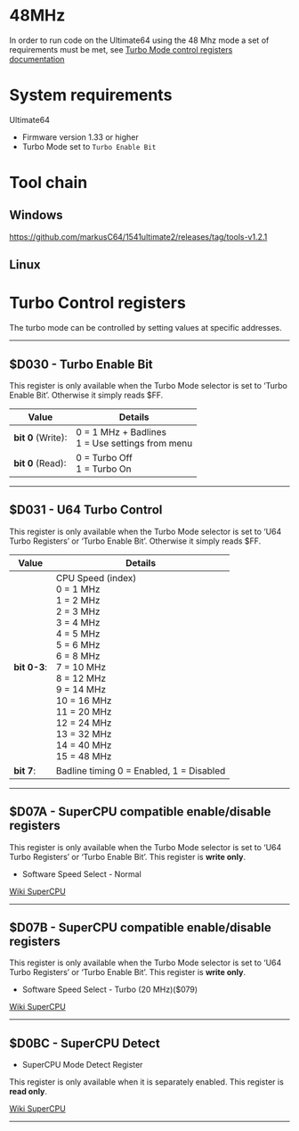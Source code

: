 # 48MHz

In order to run code on the Ultimate64 using the 48 Mhz mode a set of requirements must be met, see [Turbo Mode control registers documentation](https://1541u-documentation.readthedocs.io/en/latest/config/turbo_mode.html#turbo-control-registers)

# System requirements

Ultimate64
*   Firmware version 1.33 or higher
*   Turbo Mode set to `Turbo Enable Bit`

# Tool chain

## Windows

https://github.com/markusC64/1541ultimate2/releases/tag/tools-v1.2.1

## Linux

# Turbo Control registers

The turbo mode can be controlled by setting values at specific addresses.

---

## $D030 - __Turbo Enable Bit__

This register is only available when the Turbo Mode selector is set to ‘Turbo Enable Bit’. Otherwise it simply reads $FF.

| Value | Details |
| --- | --- | 
| __bit 0__ (Write): | 0 = 1 MHz + Badlines<br />1 = Use settings from menu | 
|__bit 0__ (Read): |0 = Turbo Off<br/>1 = Turbo On |

---

## $D031 - __U64 Turbo Control__

This register is only available when the Turbo Mode selector is set to ‘U64 Turbo Registers’ or ‘Turbo Enable Bit’. Otherwise it simply reads $FF.

| Value | Details |
| --- | --- | 
| __bit 0-3__: | CPU Speed (index) <br />0 = 1 MHz<br />1 = 2 MHz<br />2 = 3 MHz<br />3 = 4 MHz<br />4 = 5 MHz<br />5 = 6 MHz<br />6 = 8 MHz<br />7 = 10 MHz<br />8 = 12 MHz<br />9 = 14 MHz<br />10 = 16 MHz<br />11 = 20 MHz<br />12 = 24 MHz<br />13 = 32 MHz<br />14 = 40 MHz<br />15 = 48 MHz<br />|
| __bit 7__: | Badline timing 0 = Enabled, 1 = Disabled | 

---

## $D07A - __SuperCPU compatible enable/disable registers__

This register is only available when the Turbo Mode selector is set to ‘U64 Turbo Registers’ or ‘Turbo Enable Bit’. This register is __write only__.

*   Software Speed Select - Normal

[Wiki SuperCPU](https://www.c64-wiki.com/wiki/SuperCPU)

---

## $D07B - __SuperCPU compatible enable/disable registers__

This register is only available when the Turbo Mode selector is set to ‘U64 Turbo Registers’ or ‘Turbo Enable Bit’. This register is __write only__.

*   Software Speed Select - Turbo (20 MHz)($079)

[Wiki SuperCPU](https://www.c64-wiki.com/wiki/SuperCPU)

---

## $D0BC - __SuperCPU Detect__

*   SuperCPU Mode Detect Register

This register is only available when it is separately enabled. This register is __read only__.

[Wiki SuperCPU](https://www.c64-wiki.com/wiki/SuperCPU)

---
